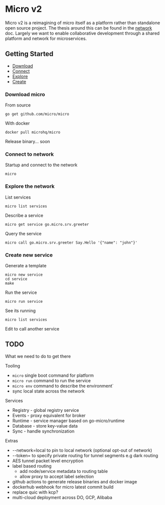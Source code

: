# Micro v2

Micro v2 is a reimagining of micro itself as a platform rather than standalone open source project. 
The thesis around this can be found in the [network](https://github.com/micro/development/blob/master/network.md) doc. 
Largely we want to enable collaborative development through a shared platform and network for microservices.

## Getting Started

- [Download](download-micro)
- [Connect](connect-to-network)
- [Explore](Explore-the-network)
- [Create](Create-new-service)

### Download micro

From source

```
go get github.com/micro/micro
```

With docker

```
docker pull microhq/micro
```

Release binary... soon

### Connect to network

Startup and connect to the network

```
micro
```

### Explore the network

List services

```
micro list services
```

Describe a service

```
micro get service go.micro.srv.greeter
```

Query the service

```
micro call go.micro.srv.greeter Say.Hello '{"name": "john"}'
```

### Create new service

Generate a template

```
micro new service
cd service
make
```

Run the service

```
micro run service
```

See its running

```
micro list services
```

Edit to call another service

## TODO

What we need to do to get there

Tooling

- `micro` single boot command for platform
- `micro run` command to run the service
- `micro env` command to describe the environment`
- sync local state across the network

Services

- Registry - global registry service
- Events - proxy equivalent for broker
- Runtime - service manager based on go-micro/runtime
- Database - store key-value data
- Sync - handle synchronization

Extras

- --network=local to pin to local network (optional opt-out of network)
- --token= to specify private routing for tunnel segments e.g dark routing
- AES tunnel packet level encryption
- label based routing
  * add node/service metadata to routing table
  * allow proxy to accept label selection
- github actions to generate release binaries and docker image
- dockerhub webhook for micro latest commit build
- replace quic with kcp?
- multi-cloud deployment across DO, GCP, Alibaba
